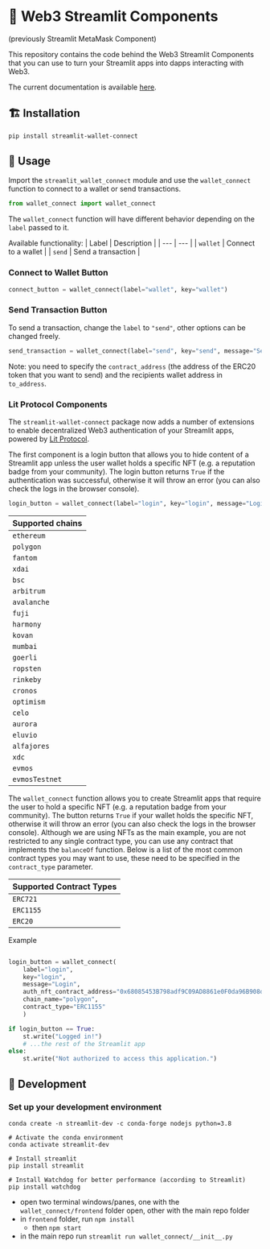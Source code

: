 # 🦊 Web3 Streamlit Components

(previously Streamlit MetaMask Component)

This repository contains the code behind the Web3 Streamlit Components that you can use to turn your Streamlit apps into dapps interacting with Web3.

The current documentation is available [here](docs.md).

## 🏗 Installation

```bash
pip install streamlit-wallet-connect
```

## 🤝 Usage
Import the `streamlit_wallet_connect` module and use the `wallet_connect` function to connect to a wallet or send transactions.

```python
from wallet_connect import wallet_connect
```
The `wallet_connect` function will have different behavior depending on the `label` passed to it.

Available functionality:
| Label | Description |
| --- | --- |
| `wallet` | Connect to a wallet |
| `send` | Send a transaction |

### Connect to Wallet Button

```python
connect_button = wallet_connect(label="wallet", key="wallet")
```

### Send Transaction Button

To send a transaction, change the `label` to `"send"`, other options can be changed freely.

```python
send_transaction = wallet_connect(label="send", key="send", message="Send Transaction", contract_address="ERC20_ADDRESS", amount="10", to_address="RECIPIENT_ADDRESS")
```
Note: you need to specify the `contract_address` (the address of the ERC20 token that you want to send) and the recipients wallet address in `to_address`.

### Lit Protocol Components

The `streamlit-wallet-connect` package now adds a number of extensions to enable decentralized Web3 authentication of your Streamlit apps, powered by [Lit Protocol](https://litprotocol.com/).

The first component is a login button that allows you to hide content of a Streamlit app unless the user wallet holds a specific NFT (e.g. a reputation badge from your community). The login button returns `True` if the authentication was successful, otherwise it will throw an error (you can also check the logs in the browser console).

```python
login_button = wallet_connect(label="login", key="login", message="Login", auth_nft_contract_address="NFT_CONTRACT_ADDRESS", chain_name="CHAIN_NAME", contract_type="CONTRACT_TYPE")
```

| Supported chains |
| --- |
|`ethereum`|
|`polygon`|
|`fantom`|
|`xdai`|
|`bsc`|
|`arbitrum`|
|`avalanche`|
|`fuji`| 
|`harmony`|
|`kovan` |
`mumbai`| 
|`goerli`| 
|`ropsten`|
|`rinkeby`|
|`cronos`|
|`optimism`|
|`celo`|
|`aurora`|
|`eluvio`|
|`alfajores`|
|`xdc`| 
|`evmos`|
|`evmosTestnet`|


The `wallet_connect` function allows you to create Streamlit apps that require the user to hold a specific NFT (e.g. a reputation badge from your community). The button returns `True` if your wallet holds the specific NFT, otherwise it will throw an error (you can also check the logs in the browser console). Although we are using NFTs as the main example, you are not restricted to any single contract type, you can use any contract that implements the `balanceOf` function. Below is a list of the most common contract types you may want to use, these need to be specified in the `contract_type` parameter.

| Supported Contract Types|
|-|
|`ERC721`|
|`ERC1155`|
| `ERC20`|

Example
```python

login_button = wallet_connect(
    label="login", 
    key="login", 
    message="Login", 
    auth_nft_contract_address="0x68085453B798adf9C09AD8861e0F0da96B908d81", 
    chain_name="polygon",
    contract_type="ERC1155"
    )

if login_button == True:
    st.write("Logged in!")
    # ...the rest of the Streamlit app
else:
    st.write("Not authorized to access this application.")
```


## 🧱 Development

### Set up your development environment

```
conda create -n streamlit-dev -c conda-forge nodejs python=3.8

# Activate the conda environment
conda activate streamlit-dev

# Install streamlit
pip install streamlit

# Install Watchdog for better performance (according to Streamlit)
pip install watchdog
```

- open two terminal windows/panes, one with the `wallet_connect/frontend` folder open, other with the main repo folder
- in `frontend` folder, run `npm install`
    - then `npm start`
- in the main repo run `streamlit run wallet_connect/__init__.py`
